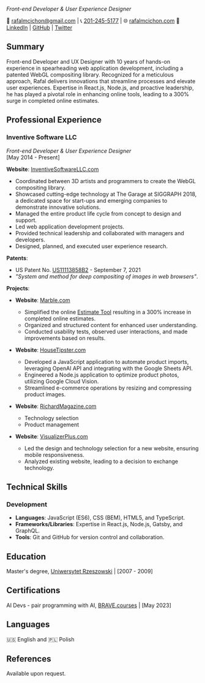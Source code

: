 
<!-- uncomment h1 for .pdf -->
<!-- # Rafal M Cichon -->

<!-- create .pdf:

install:
brew reinstall grip (GitHub Readme Instant Preview)

command:
```
grip -b README.md --user-content --wide
```

then:
CMD+P and Save as PDF -->

*Front-end Developer & User Experience Designer*

📧 [rafalmcichon@gmail.com](mailto:rafalmcichon@gmail.com) | 📞 [201-245-5177](tel:+12012455177) | 🌐 [rafalmcichon.com](https://rafalmcichon.com/)
🔗 [LinkedIn](https://www.linkedin.com/in/rafalmcichon/) | [GitHub](https://github.com/RafalMCichon) | [Twitter](https://twitter.com/rafalmcichon)


<!-- 📧 [rafalmcichon@gmail.com](mailto:rafalmcichon@gmail.com)  
📞 [201-245-5177](tel:+12012455177)  
🌐 [rafalmcichon.com](https://rafalmcichon.com/)  
🔗 [LinkedIn](https://www.linkedin.com/in/rafalmcichon/) | [GitHub](https://github.com/RafalMCichon) | [Twitter](https://twitter.com/rafalmcichon) -->

## Summary

Front-end Developer and UX Designer with 10 years of hands-on experience in spearheading web application development, including a patented WebGL compositing library. Recognized for a meticulous approach, Rafal delivers innovations that streamline processes and elevate user experiences. Expertise in React.js, Node.js, and proactive leadership, he has played a pivotal role in enhancing online tools, leading to a 300% surge in completed online estimates.

## Professional Experience

### **Inventive Software LLC**
*Front-end Developer & User Experience Designer*  
[May 2014 - Present]

**Website**: [InventiveSoftwareLLC.com](http://www.marble.com/)
- Coordinated between 3D artists and programmers to create the WebGL compositing library.
- Showcased cutting-edge technology at The Garage at SIGGRAPH 2018, a dedicated space for start-ups and emerging companies to demonstrate innovative solutions.
- Managed the entire product life cycle from concept to design and support.
- Led web application development projects.
- Provided technical leadership and collaborated with managers and developers.
- Designed, planned, and executed user experience research.

**Patents**:
- US Patent No.  [US11113858B2](https://patents.google.com/patent/US11113858B2/en?oq=US11113858B2) - September 7, 2021
- *"System and method for deep compositing of images in web browsers"*. 

**Projects**:
- **Website**: [Marble.com](http://www.marble.com/)
    - Simplified the online [Estimate Tool](https://marble.com/countertop-estimator) resulting in a 300% increase in completed online estimates.
    - Organized and structured content for enhanced user understanding.
    - Conducted usability tests, observed user interactions, and made improvements based on results.

- **Website**: [HouseTipster.com](http://www.housetipster.com/)
    - Developed a JavaScript application to automate product imports, leveraging OpenAI API and integrating with the Google Sheets API.
    - Engineered a Node.js application to optimize product photos, utilizing Google Cloud Vision.
    - Streamlined e-commerce operations by resizing and compressing product images.

- **Website**: [RichardMagazine.com](http://www.richardmagazine.com/)
    - Technology selection
    - Product management

- **Website**: [VisualizerPlus.com](http://www.visualizerplus.com/)
    - Led the design and technology selection for a new website, ensuring mobile responsiveness.
    - Analyzed existing website, leading to a decision to exchange technology.

## Technical Skills

### Development
- **Languages**: JavaScript (ES6), CSS (BEM), HTML5, and TypeScript.
- **Frameworks/Libraries**: Expertise in React.js, Node.js, Gatsby, and GraphQL.
- **Tools**: Git and GitHub for version control and collaboration.

<!-- ### Design
- **User Experience (UX) Design**: Comprehensive knowledge of User Research, Wireframing, Prototyping.
- **UI Design Tools**: Proficient in Figma and Adobe XD.
- **Responsive Design**: Enthusiast of Mobile-First Approach. -->


## Education

Master's degree, [Uniwersytet Rzeszowski](https://www.ur.edu.pl/en/home) | [2007 - 2009]

## Certifications

AI Devs - pair programming with AI, [BRAVE.courses](https://www.linkedin.com/in/rafalmcichon/) | [May 2023]

## Languages

🇺🇸 English and 🇵🇱 Polish

## References
Available upon request.
